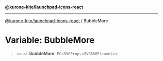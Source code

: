 [**@kurone-kito/launchpad-icons-react**](../README.md)

***

[@kurone-kito/launchpad-icons-react](../globals.md) / BubbleMore

# Variable: BubbleMore

> `const` **BubbleMore**: `FC`\<`SVGProps`\<`SVGSVGElement`\>\>
